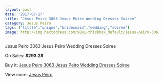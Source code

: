 ```yaml
---
layout: post
date: '2017-07-17'
title: "Jesus Peiro 3063 Jesus Peiro Wedding Dresses Soiree"
category: Jesus Peiro
tags: ["little","unique","bridesmaid","wedding","soiree"]
image: http://img.hectodress.com/9881-thickbox_default/jesus-peiro-3063-jesus-peiro-wedding-dresses-soiree.jpg
---
```

Jesus Peiro 3063 Jesus Peiro Wedding Dresses Soiree

On Sales: **$293.28**
<a href="https://www.hectodress.com/jesus-peiro/4958-jesus-peiro-3063-jesus-peiro-wedding-dresses-soiree.html"><amp-img layout="responsive" width="600" height="600" src="//img.hectodress.com/9881-thickbox_default/jesus-peiro-3063-jesus-peiro-wedding-dresses-soiree.jpg" alt="Jesus Peiro 3063 Jesus Peiro Wedding Dresses Soiree 0" /></a>
<a href="https://www.hectodress.com/jesus-peiro/4958-jesus-peiro-3063-jesus-peiro-wedding-dresses-soiree.html"><amp-img layout="responsive" width="600" height="600" src="//img.hectodress.com/9883-thickbox_default/jesus-peiro-3063-jesus-peiro-wedding-dresses-soiree.jpg" alt="Jesus Peiro 3063 Jesus Peiro Wedding Dresses Soiree 1" /></a>
<a href="https://www.hectodress.com/jesus-peiro/4958-jesus-peiro-3063-jesus-peiro-wedding-dresses-soiree.html"><amp-img layout="responsive" width="600" height="600" src="//img.hectodress.com/9882-thickbox_default/jesus-peiro-3063-jesus-peiro-wedding-dresses-soiree.jpg" alt="Jesus Peiro 3063 Jesus Peiro Wedding Dresses Soiree 2" /></a>

Buy it: [Jesus Peiro 3063 Jesus Peiro Wedding Dresses Soiree](https://www.hectodress.com/jesus-peiro/4958-jesus-peiro-3063-jesus-peiro-wedding-dresses-soiree.html "Jesus Peiro 3063 Jesus Peiro Wedding Dresses Soiree")

View more: [Jesus Peiro](https://www.hectodress.com/81-jesus-peiro "Jesus Peiro")